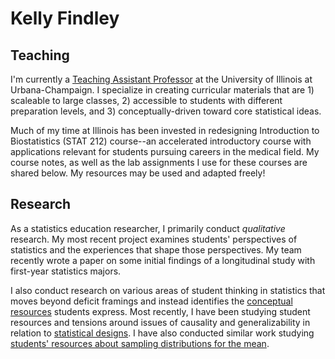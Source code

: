 # Kelly Findley

## Teaching

I'm currently a [Teaching Assistant Professor](https://stat.illinois.edu/directory/profile/kfindley) at the University of Illinois at Urbana-Champaign. I specialize in creating curricular materials that are 1) scaleable to large classes, 2) accessible to students with different preparation levels, and 3) conceptually-driven toward core statistical ideas.

Much of my time at Illinois has been invested in redesigning Introduction to Biostatistics (STAT 212) course--an accelerated introductory course with applications relevant for students pursuing careers in the medical field. My course notes, as well as the lab assignments I use for these courses are shared below. My resources may be used and adapted freely!

## Research

As a statistics education researcher, I primarily conduct _qualitative_ research. My most recent project examines students' perspectives of statistics and the experiences that shape those perspectives. My team recently wrote a paper on some initial findings of a longitudinal study with first-year statistics majors.

I also conduct research on various areas of student thinking in statistics that moves beyond deficit framings and instead identifies the [conceptual resources](https://www.tandfonline.com/doi/abs/10.1207/s15327809jls0502_1) students express. Most recently, I have been studying student resources and tensions around issues of causality and generalizability in relation to [statistical designs](https://www.causeweb.org/cause/uscots/uscots21/th-11-understanding-students-thoughts-about-experimental-design). I have also conducted similar work studying [students' resources about sampling distributions for the mean](https://iase-web.org/documents/SERJ/SERJ18(1)_Findley.pdf?1558844313).

